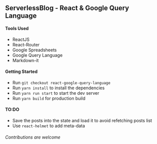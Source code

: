 ## ServerlessBlog - React & Google Query Language

#### Tools Used

- ReactJS
- React-Router
- Google Spreadsheets
- Google Query Language
- Markdown-it

#### Getting Started

- Run `git checkout react-google-query-language`
- Run `yarn install` to install the dependencies
- Run `yarn run start` to start the dev server
- Run `yarn build` for production build

#### TO:DO

- Save the posts into the state and load it to avoid refetching posts list 
- Use `react-helmet` to add meta-data

###### Contributions are welcome
